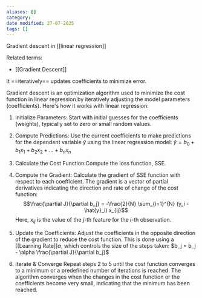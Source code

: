 ```yaml
---
aliases: []
category:
date modified: 27-07-2025
tags: []
---
```

Gradient descent in [[linear regression]]

Related terms:
- [[Gradient Descent]]

It ==iteratively== updates coefficients to minimize error.

Gradient descent is an optimization algorithm used to minimize the cost function in linear regression by iteratively adjusting the model parameters (coefficients). Here's how it works with linear regression:

1. Initialize Parameters: Start with initial guesses for the coefficients (weights), typically set to zero or small random values.
2. Compute Predictions: Use the current coefficients to make predictions for the dependent variable $\hat{y}$ using the linear regression model: $\hat{y} = b_0 + b_1x_1 + b_2x_2 + \ldots + b_nx_n$
3. Calculate the Cost Function:Compute the loss function, SSE.
4. Compute the Gradient: Calculate the gradient of SSE function with respect to each coefficient. The gradient is a vector of partial derivatives indicating the direction and rate of change of the cost function:
     $$\frac{\partial J}{\partial b_j} = -\frac{2}{N} \sum_{i=1}^{N} (y_i - \hat{y}_i) x_{ij}$$
   Here, $x_{ij}$ is the value of the $j$-th feature for the $i$-th observation.
5. Update the Coefficients: Adjust the coefficients in the opposite direction of the gradient to reduce the cost function. This is done using a [[Learning Rate]]$\alpha$, which controls the size of the steps taken: $b_j = b_j - \alpha \frac{\partial J}{\partial b_j}$

6. Iterate & Converge Repeat steps 2 to 5 until the cost function converges to a minimum or a predefined number of iterations is reached. The algorithm converges when the changes in the cost function or the coefficients become very small, indicating that the minimum has been reached.
